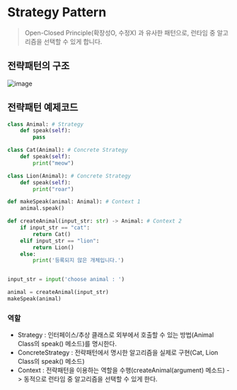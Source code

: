 # Strategy Pattern
> Open-Closed Principle(확장성O, 수정X) 과 유사한 패턴으로, 런타임 중 알고리즘을 선택할 수 있게 합니다.

## 전략패턴의 구조
![image](https://user-images.githubusercontent.com/96826443/163767059-fa26bb68-0515-43b6-b306-5e3e812af169.png)

## 전략패턴 예제코드
```python
class Animal: # Strategy
    def speak(self):
        pass

class Cat(Animal): # Concrete Strategy
    def speak(self):
        print("meow")

class Lion(Animal): # Concrete Strategy
    def speak(self):
        print("roar")

def makeSpeak(animal: Animal): # Context 1
    animal.speak()

def createAnimal(input_str: str) -> Animal: # Context 2
    if input_str == "cat":
        return Cat()
    elif input_str == "lion":
        return Lion()
    else:
        print('등록되지 않은 개체입니다.')


input_str = input('choose animal : ')

animal = createAnimal(input_str)
makeSpeak(animal)

```
### 역할
* Strategy : 인터페이스/추상 클래스로 외부에서 호출할 수 있는 방법(Animal Class의 speak() 메소드)를 명시한다.
* ConcreteStrategy : 전략패턴에서 명시한 알고리즘을 실제로 구현(Cat, Lion Class의 speak() 메소드)  
* Context : 전략패턴을 이용하는 역할을 수행(createAnimal(argument) 메소드) -> 동적으로 런타임 중 알고리즘을 선택할 수 있게 한다.
